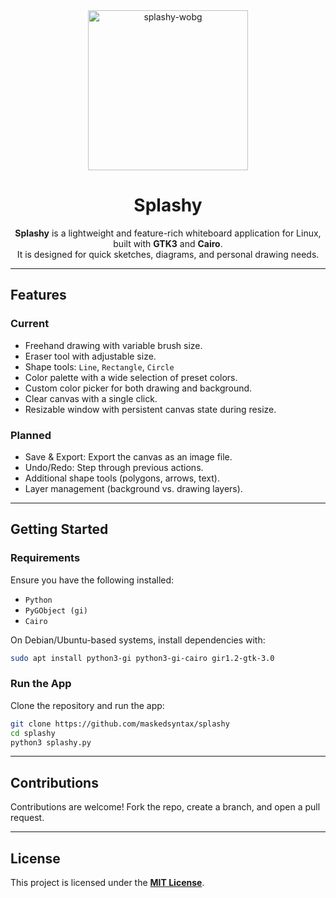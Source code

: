 <div align="center">
  <img width="256" height="256" alt="splashy-wobg" src="https://github.com/user-attachments/assets/740e9b85-354e-43db-9175-cc4e5a73f9c6" />  
  
  <h1>Splashy</h1> 
  
  **Splashy** is a lightweight and feature-rich whiteboard application for Linux, built with **GTK3** and **Cairo**.  
  It is designed for quick sketches, diagrams, and personal drawing needs.
</div>

---

## Features

### Current
- Freehand drawing with variable brush size.
- Eraser tool with adjustable size.
- Shape tools: `Line`, `Rectangle`, `Circle`
- Color palette with a wide selection of preset colors.
- Custom color picker for both drawing and background.
- Clear canvas with a single click.
- Resizable window with persistent canvas state during resize.

### Planned
- Save & Export: Export the canvas as an image file.
- Undo/Redo: Step through previous actions.
- Additional shape tools (polygons, arrows, text).
- Layer management (background vs. drawing layers).

---

## Getting Started

### Requirements
Ensure you have the following installed:
- `Python`
- `PyGObject (gi)`
- `Cairo`

On Debian/Ubuntu-based systems, install dependencies with:
```bash
sudo apt install python3-gi python3-gi-cairo gir1.2-gtk-3.0
```

### Run the App
Clone the repository and run the app:
```bash
git clone https://github.com/maskedsyntax/splashy
cd splashy
python3 splashy.py
```

---

## Contributions

Contributions are welcome! Fork the repo, create a branch, and open a pull request.

---

## License

This project is licensed under the [**MIT License**](./LICENSE).

